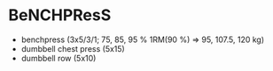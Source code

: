 # BeNCHPResS
* benchpress (3x5/3/1; 75, 85, 95 % 1RM(90 %) => 95, 107.5, 120 kg)
* dumbbell chest press (5x15)
* dumbbell row (5x10)
